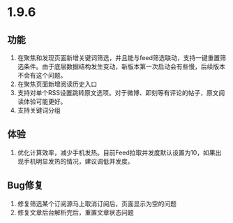 # 1.9.6

## 功能
1. 在聚焦和发现页面新增关键词筛选，并且能与feed筛选联动，支持一键重置筛选条件。由于底层数据结构发生变动，新版本第一次启动会有些慢，后续版本不会有这个问题。
2. 在聚焦页面新增阅读历史入口
3. 支持对单个RSS设置跳转原文选项。对于微博、即刻等有评论的帖子，原文阅读体验可能更好。
4. 支持关键词分组


## 体验
1. 优化计算效率，减少手机发热。目前Feed拉取并发度默认设置为10，如果出现手机明显发热的情况，建议调低并发度。


## Bug修复
1. 修复筛选某个订阅源马上取消订阅后，页面显示为空的问题
2. 修复文章后台解析完后，重置文章状态问题